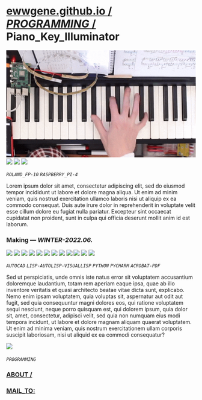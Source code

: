 
# [ewwgene.github.io /](https://ewwgene.github.io/) [_PROGRAMMING_ /](https://ewwgene.github.io/PROGRAMMING) Piano_Key_Illuminator

[![Piano_Key_Illuminator](/100.gif)](https://ewwgene.github.io/Piano_Key_Illuminator/Carousel)<br> <a id="111" href="https://ewwgene.github.io/Piano_Key_Illuminator/Carousel/#111"><img src="https://ewwgene.github.io/Piano_Key_Illuminator/111.jpg" height="66"></a> <a id="113" href="https://ewwgene.github.io/Piano_Key_Illuminator/Carousel/#113"><img src="https://ewwgene.github.io/Piano_Key_Illuminator/113.jpg" height="66"></a> <a id="115" href="https://ewwgene.github.io/Piano_Key_Illuminator/Carousel/#115"><img src="https://ewwgene.github.io/Piano_Key_Illuminator/115.jpg" height="66"></a> <a id="text">&#160;</a>

_`ROLAND_FP-10`_ _`RASPBERRY_PI-4`_ 

Lorem ipsum dolor sit amet, consectetur adipiscing elit, sed do eiusmod tempor incididunt ut labore et dolore magna aliqua. Ut enim ad minim veniam, quis nostrud exercitation ullamco laboris nisi ut aliquip ex ea commodo consequat. Duis aute irure dolor in reprehenderit in voluptate velit esse cillum dolore eu fugiat nulla pariatur. Excepteur sint occaecat cupidatat non proident, sunt in culpa qui officia deserunt mollit anim id est laborum.

### Making — _WINTER-2022.06._
<a id="111m" href="https://ewwgene.github.io/Piano_Key_Illuminator/Carousel/#111m"><img src="https://ewwgene.github.io/Piano_Key_Illuminator/Making/111.jpg" height="66"></a> <a id="113m" href="https://ewwgene.github.io/Piano_Key_Illuminator/Carousel/#113m"><img src="https://ewwgene.github.io/Piano_Key_Illuminator/Making/113.jpg" height="66"></a> <a id="115m" href="https://ewwgene.github.io/Piano_Key_Illuminator/Carousel/#115m"><img src="https://ewwgene.github.io/Piano_Key_Illuminator/Making/115.jpg" height="66"></a> <a id="117m" href="https://ewwgene.github.io/Piano_Key_Illuminator/Carousel/#117m"><img src="https://ewwgene.github.io/Piano_Key_Illuminator/Making/117.jpg" height="66"></a> <a id="211m" href="https://ewwgene.github.io/Piano_Key_Illuminator/Carousel/#211m"><img src="https://ewwgene.github.io/Piano_Key_Illuminator/Making/211.jpg" height="66"></a> <a id="311m" href="https://ewwgene.github.io/Piano_Key_Illuminator/Carousel/#311m"><img src="https://ewwgene.github.io/Piano_Key_Illuminator/Making/311.jpg" height="66"></a> <a id="313m" href="https://ewwgene.github.io/Piano_Key_Illuminator/Carousel/#313m"><img src="https://ewwgene.github.io/Piano_Key_Illuminator/Making/313.jpg" height="66"></a> <a id="315m" href="https://ewwgene.github.io/Piano_Key_Illuminator/Carousel/#315m"><img src="https://ewwgene.github.io/Piano_Key_Illuminator/Making/315.jpg" height="66"></a> <a id="317m" href="https://ewwgene.github.io/Piano_Key_Illuminator/Carousel/#317m"><img src="https://ewwgene.github.io/Piano_Key_Illuminator/Making/317.jpg" height="66"></a> <a id="401m" href="https://ewwgene.github.io/Piano_Key_Illuminator/Carousel/#401m"><img src="https://ewwgene.github.io/Piano_Key_Illuminator/Making/401.jpg" height="66"></a> <a id="403m" href="https://ewwgene.github.io/Piano_Key_Illuminator/Carousel/#403m"><img src="https://ewwgene.github.io/Piano_Key_Illuminator/Making/403.jpg" height="66"></a> <a id="411m" href="https://ewwgene.github.io/Piano_Key_Illuminator/Carousel/#411m"><img src="https://ewwgene.github.io/Piano_Key_Illuminator/Making/411.gif" height="66"></a>  

_`AUTOCAD`_ _`LISP-AUTOLISP-VISUALLISP`_ _`PYTHON`_ _`PYCHARM`_ _`ACROBAT-PDF`_  

Sed ut perspiciatis, unde omnis iste natus error sit voluptatem accusantium doloremque laudantium, totam rem aperiam eaque ipsa, quae ab illo inventore veritatis et quasi architecto beatae vitae dicta sunt, explicabo. Nemo enim ipsam voluptatem, quia voluptas sit, aspernatur aut odit aut fugit, sed quia consequuntur magni dolores eos, qui ratione voluptatem sequi nesciunt, neque porro quisquam est, qui dolorem ipsum, quia dolor sit, amet, consectetur, adipisci velit, sed quia non numquam eius modi tempora incidunt, ut labore et dolore magnam aliquam quaerat voluptatem. Ut enim ad minima veniam, quis nostrum exercitationem ullam corporis suscipit laboriosam, nisi ut aliquid ex ea commodi consequatur? 

<a id="300" href="https://ewwgene.github.io/Piano_Key_Illuminator/Carousel/#300"><img src="https://ewwgene.github.io/Piano_Key_Illuminator/300.gif" height="66"></a> 

_`PROGRAMMING`_ 
### [ABOUT /](https://ewwgene.github.io/ABOUT)
### [MAIL_TO:](mailto:r0cam@me.com)
